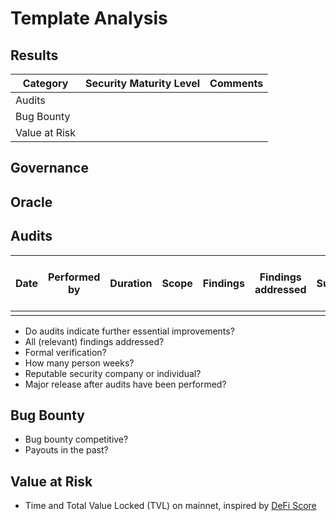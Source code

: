 # Template Analysis

## Results
| Category    | Security Maturity Level  | Comments    |
| ------------- |:-------------:|:-------------:|
| Audits |                |           |         
| Bug Bounty |                |           |      
| Value at Risk |                |           |      

## Governance

## Oracle

## Audits
| Date | Performed by  |  Duration  |  Scope |  Findings  | Findings addressed | Summary | Major changes since audit |  
| ------------- |:-------------:| :-------------:| :-------------:| :-------------:| :-------------:|:-------------:|:-------------:|
|  |   |    |   |  |  |  |  |

 - Do audits indicate further essential improvements?
 - All (relevant) findings addressed?
 - Formal verification?
 - How many person weeks?
 - Reputable security company or individual?
 - Major release after audits have been performed?

## Bug Bounty
 - Bug bounty competitive?
 - Payouts in the past?

## Value at Risk
 - Time and Total Value Locked (TVL) on mainnet, inspired by [DeFi Score](https://defiscore.io/)
